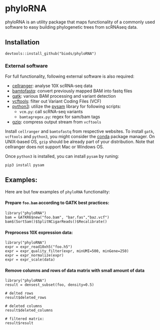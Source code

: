 # phyloRNA
phyloRNA is an utility package that maps functionality of a commonly used software to easy building phylogenetic trees from scRNAseq data.

## Installation
```
devtools::install_github("biods/phyloRNA")
```

### External software
For full functionality, following external software is also required:

* [cellranger](https://support.10xgenomics.com/single-cell-gene-expression/software/pipelines/latest/what-is-cell-ranger): analyse 10X scRNA-seq data
* [bamtofastq](https://support.10xgenomics.com/docs/bamtofastq): convert previously mapped BAM into fastq files
* [gatk](https://gatk.broadinstitute.org/hc/en-us): various BAM processing and variant detection
* [vcftools](https://vcftools.github.io): filter out Variant Coding Files (VCF)
* [python3](https://www.python.org/): utilize the [pysam](https://pysam.readthedocs.io) library for following scripts:
  -  `vcm.py`: call scRNA-seq variants
  - `bamtagregex.py`: regex for sam/bam tags
* [gzip](http://www.gzip.org/): compress output stream from `vcftools`

Install `cellranger` and `bamtofastq` from respective websites.
To install `gatk`, `vcftools` and `python3`, you might consider the [conda](conda.io) package manager.
On UNIX-based OS, `gzip` should be already part of your distribution.
Note that cellranger does not support Mac or Windows OS.

Once `python3` is installed, you can install `pysam` by runing:
```
pip3 install pysam
```

## Examples:
Here are but few examples of `phyloRNA` functionality:

#### Prepare `foo.bam` according to GATK best practices:
```
library("phyloRNA")
bam = GATKR6$new("foo.bam", "bar.fas","baz.vcf")
bam$(SortSam()$SplitNCigarReads()$Recalibrate()
```

#### Preprocess 10X expression data:
```
library("phyloRNA")
expr = expr_read10xh5("foo.h5")
expr = expr_quality_filter(expr, minUMI=500, minGene=250)
expr = expr_normalize(expr)
expr = expr_scale(data)
```

#### Remove columns and rows of data matrix with small amount of data
```
library("phyloRNA")
result = densest_subset(foo, density=0.5)

# delted rows
result$deleted_rows

# deleted columns
result$deleted_columns

# filtered matrix:
result$result
```
